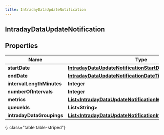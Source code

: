 ```yaml
---
title: IntradayDataUpdateNotification
---
```

## IntradayDataUpdateNotification


## Properties

| Name | Type | Description | Notes |
| ------------ | ------------- | ------------- | ------------- |
| **startDate** | [**IntradayDataUpdateNotificationStartDate**](IntradayDataUpdateNotificationStartDate.html) |  |  [optional] |
| **endDate** | [**IntradayDataUpdateNotificationDateTime**](IntradayDataUpdateNotificationDateTime.html) |  |  [optional] |
| **intervalLengthMinutes** | **Integer** |  |  [optional] |
| **numberOfIntervals** | **Integer** |  |  [optional] |
| **metrics** | [**List&lt;IntradayDataUpdateNotificationMetrics&gt;**](IntradayDataUpdateNotificationMetrics.html) |  |  [optional] |
| **queueIds** | **List&lt;String&gt;** |  |  [optional] |
| **intradayDataGroupings** | [**List&lt;IntradayDataUpdateNotificationIntradayDataGroupings&gt;**](IntradayDataUpdateNotificationIntradayDataGroupings.html) |  |  [optional] |
{: class="table table-striped"}



